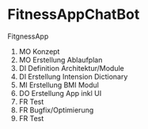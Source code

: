 # FitnessAppChatBot
FitgnessApp

1. MO Konzept
2. MO Erstellung Ablaufplan
3. DI Definition Architektur/Module
4. DI Erstellung Intension Dictionary 
5. MI Erstellung BMI Modul
6. DO Erstellung App inkl UI
7. FR Test
8. FR Bugfix/Optimierung
9. FR Test
